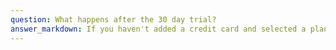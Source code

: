 ```yaml
---
question: What happens after the 30 day trial?
answer_markdown: If you haven't added a credit card and selected a plan, you'll be downgraded to our free plan. The free plan restricts access to your sites and removes all the shares you've made.
---
```


